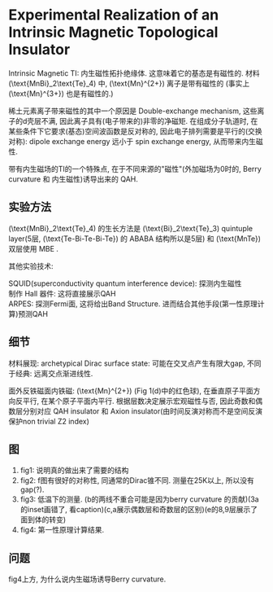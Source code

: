 # Experimental Realization of an Intrinsic Magnetic Topological Insulator

Intrinsic Magnetic TI: 内生磁性拓扑绝缘体. 这意味着它的基态是有磁性的. 材料 \(\text{MnBi}_2\text{Te}_4\) 中, \(\text{Mn}^{2+}\) 离子是带有磁性的 (事实上 \(\text{Mn}^{3+}\) 也是有磁性的.)

稀土元素离子带来磁性的其中一个原因是 Double-exchange mechanism, 这些离子的d壳层不满, 因此离子具有(电子带来的)非零的净磁矩. 在组成分子轨道时, 在某些条件下它要求(基态)空间波函数是反对称的, 因此电子排列需要是平行的(交换对称): dipole exchange energy 远小于 spin exchange energy, 从而带来内生磁性.

带有内生磁场的TI的一个特殊点, 在于不同来源的"磁性"(外加磁场为0时的, Berry curvature 和 内生磁性)诱导出来的 QAH.

## 实验方法

\(\text{MnBi}_2\text{Te}_4\) 的生长方法是 \(\text{Bi}_2\text{Te}_3\) quintuple layer(5层, \(\text{Te-Bi-Te-Bi-Te}\) 的 ABABA 结构所以是5层) 和 \(\text{MnTe}\) 双层使用 MBE .

其他实验技术:

SQUID(superconductivity quantum interference device): 探测内生磁性\
制作 Hall 器件: 这将直接展示QAH\
ARPES: 探测Fermi面, 这将给出Band Structure. 进而结合其他手段(第一性原理计算)预测QAH

## 细节

材料展现: archetypical Dirac surface state: 可能在交叉点产生有限大gap, 不同于经典: 远离交点渐进线性.

面外反铁磁面内铁磁: \(\text{Mn}^{2+}\) (Fig 1(d)中的红色球), 在垂直原子平面方向反平行, 在某个原子平面内平行. 根据层数决定展示宏观磁性与否, 因此奇数和偶数层分别对应 QAH insulator 和 Axion insulator(由时间反演对称而不是空间反演保护non trivial Z2 index)

## 图

1.  fig1: 说明真的做出来了需要的结构
2.  fig2: f图有很好的对称性, 同通常的Dirac锥不同. 测量在25K以上, 所以没有gap(?).
3.  fig3: 低温下的测量. (b的两线不重合可能是因为berry curvature 的贡献)(3a的inset画错了, 看caption)(c,a展示偶数层和奇数层的区别)(e的8,9层展示了面到体的转变)
4.  fig4: 第一性原理计算结果.

## 问题

fig4上方, 为什么说内生磁场诱导Berry curvature.
